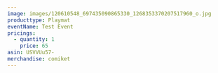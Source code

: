 ```yaml
---
image: images/120610548_697435090865330_1268353370207517960_o.jpg
producttype: Playmat
eventName: Test Event
pricings:
  - quantity: 1
    price: 65
asin: USVVUu57-
merchandise: comiket
---
```

